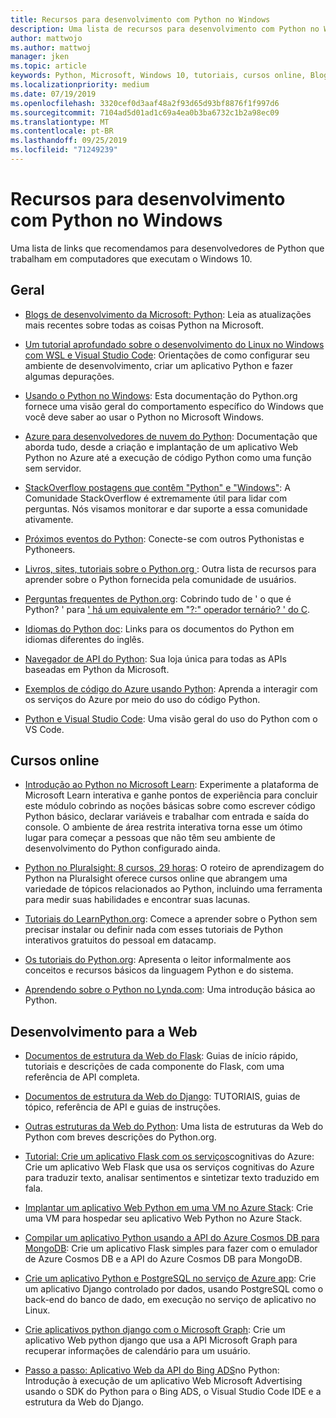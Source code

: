 ```yaml
---
title: Recursos para desenvolvimento com Python no Windows
description: Uma lista de recursos para desenvolvimento com Python no Windows.
author: mattwojo
ms.author: mattwoj
manager: jken
ms.topic: article
keywords: Python, Microsoft, Windows 10, tutoriais, cursos online, Blogs, eventos
ms.localizationpriority: medium
ms.date: 07/19/2019
ms.openlocfilehash: 3320cef0d3aaf48a2f93d65d93bf8876f1f997d6
ms.sourcegitcommit: 7104ad5d01ad1c69a4ea0b3ba6732c1b2a98ec09
ms.translationtype: MT
ms.contentlocale: pt-BR
ms.lasthandoff: 09/25/2019
ms.locfileid: "71249239"
---
```

# <a name="resources-for-developing-with-python-on-windows"></a>Recursos para desenvolvimento com Python no Windows

Uma lista de links que recomendamos para desenvolvedores de Python que trabalham em computadores que executam o Windows 10.

## <a name="general"></a>Geral

- [Blogs de desenvolvimento da Microsoft: Python](https://devblogs.microsoft.com/python/): Leia as atualizações mais recentes sobre todas as coisas Python na Microsoft.

- [Um tutorial aprofundado sobre o desenvolvimento do Linux no Windows com WSL e Visual Studio Code](https://devblogs.microsoft.com/commandline/an-in-depth-tutorial-on-linux-development-on-windows-with-wsl-and-visual-studio-code/): Orientações de como configurar seu ambiente de desenvolvimento, criar um aplicativo Python e fazer algumas depurações.

- [Usando o Python no Windows](https://docs.python.org/3/using/windows.html): Esta documentação do Python.org fornece uma visão geral do comportamento específico do Windows que você deve saber ao usar o Python no Microsoft Windows.

- [Azure para desenvolvedores de nuvem do Python](https://docs.microsoft.com/azure/python/): Documentação que aborda tudo, desde a criação e implantação de um aplicativo Web Python no Azure até a execução de código Python como uma função sem servidor.

- [StackOverflow postagens que contêm "Python" e "Windows"](https://stackoverflow.com/questions/4750806/how-do-i-install-pip-on-windows/12476379): A Comunidade StackOverflow é extremamente útil para lidar com perguntas. Nós visamos monitorar e dar suporte a essa comunidade ativamente.

- [Próximos eventos do Python](https://www.python.org/events/python-events): Conecte-se com outros Pythonistas e Pythoneers.

- [Livros, sites, tutoriais sobre o Python.org ](https://wiki.python.org/moin/BeginnersGuide/Programmers): Outra lista de recursos para aprender sobre o Python fornecida pela comunidade de usuários.

- [Perguntas frequentes de Python.org](https://docs.python.org/3/faq/): Cobrindo tudo de ' o que é Python? ' para [' há um equivalente em "?:" operador ternário? ' do C](https://docs.python.org/3/faq/programming.html#is-there-an-equivalent-of-c-s-ternary-operator).

- [Idiomas do Python doc](https://wiki.python.org/moin/Languages): Links para os documentos do Python em idiomas diferentes do inglês.

- [Navegador de API do Python](https://docs.microsoft.com/python/api/?view=azure-python): Sua loja única para todas as APIs baseadas em Python da Microsoft.

- [Exemplos de código do Azure usando Python](https://azure.microsoft.com/en-us/resources/samples/?platform=python&sort=0): Aprenda a interagir com os serviços do Azure por meio do uso do código Python.

- [Python e Visual Studio Code](https://code.visualstudio.com/docs/languages/python): Uma visão geral do uso do Python com o VS Code.

## <a name="online-courses"></a>Cursos online

- [Introdução ao Python no Microsoft Learn](https://docs.microsoft.com/en-us/learn/modules/intro-to-python/): Experimente a plataforma de Microsoft Learn interativa e ganhe pontos de experiência para concluir este módulo cobrindo as noções básicas sobre como escrever código Python básico, declarar variáveis e trabalhar com entrada e saída do console. O ambiente de área restrita interativa torna esse um ótimo lugar para começar a pessoas que não têm seu ambiente de desenvolvimento do Python configurado ainda.

- [Python no Pluralsight: 8 cursos, 29 horas](https://app.pluralsight.com/paths/skills/python): O roteiro de aprendizagem do Python na Pluralsight oferece cursos online que abrangem uma variedade de tópicos relacionados ao Python, incluindo uma ferramenta para medir suas habilidades e encontrar suas lacunas.

- [Tutoriais do LearnPython.org](https://www.learnpython.org/): Comece a aprender sobre o Python sem precisar instalar ou definir nada com esses tutoriais de Python interativos gratuitos do pessoal em datacamp.

- [Os tutoriais do Python.org](https://docs.python.org/3/tutorial/index.html): Apresenta o leitor informalmente aos conceitos e recursos básicos da linguagem Python e do sistema.

- [Aprendendo sobre o Python no Lynda.com](https://www.lynda.com/Python-tutorials/Learning-Python/661773-2.html): Uma introdução básica ao Python.

## <a name="web-development"></a>Desenvolvimento para a Web

- [Documentos de estrutura da Web do Flask](https://flask.palletsprojects.com/en/1.1.x/): Guias de início rápido, tutoriais e descrições de cada componente do Flask, com uma referência de API completa.

- [Documentos de estrutura da Web do Django](https://docs.djangoproject.com/en/2.2/): TUTORIAIS, guias de tópico, referência de API e guias de instruções.

- [Outras estruturas da Web do Python](https://wiki.python.org/moin/WebFrameworks): Uma lista de estruturas da Web do Python com breves descrições do Python.org.

- [Tutorial: Crie um aplicativo Flask com os serviços](https://docs.microsoft.com/azure/cognitive-services/translator/tutorial-build-flask-app-translation-synthesis)cognitivas do Azure: Crie um aplicativo Web Flask que usa os serviços cognitivas do Azure para traduzir texto, analisar sentimentos e sintetizar texto traduzido em fala.

- [Implantar um aplicativo Web Python em uma VM no Azure Stack](https://docs.microsoft.com/azure-stack/user/azure-stack-dev-start-howto-vm-python): Crie uma VM para hospedar seu aplicativo Web Python no Azure Stack.

- [Compilar um aplicativo Python usando a API do Azure Cosmos DB para MongoDB](https://docs.microsoft.com/azure/cosmos-db/create-mongodb-flask): Crie um aplicativo Flask simples para fazer com o emulador de Azure Cosmos DB e a API do Azure Cosmos DB para MongoDB.

- [Crie um aplicativo Python e PostgreSQL no serviço de Azure app](https://docs.microsoft.com/azure/app-service/containers/tutorial-python-postgresql-app): Crie um aplicativo Django controlado por dados, usando PostgreSQL como o back-end do banco de dado, em execução no serviço de aplicativo no Linux.

- [Crie aplicativos python django com o Microsoft Graph](https://docs.microsoft.com/graph/tutorials/python): Crie um aplicativo Web python django que usa a API Microsoft Graph para recuperar informações de calendário para um usuário.

- [Passo a passo: Aplicativo Web da API do Bing ADS](https://docs.microsoft.com/advertising/guides/walkthrough-web-application-python?view=bingads-13)no Python: Introdução à execução de um aplicativo Web Microsoft Advertising usando o SDK do Python para o Bing ADS, o Visual Studio Code IDE e a estrutura da Web do Django.

<!-- ## Data Science and Machine Learning

- Anaconda - brief description
- Canopy - brief description
- TensorFlow - brief description
- Scikit-Learn, Keras, PyTorch, etc - brief descriptions

## Desktop GUI app and IoT development

- PyQT - brief description
- PyJs - brief description
- PyGUI - brief descriptio
- Kivy - brief descriptio
- PyGTK - brief descriptio
- WxPython - brief description
- PyGame - brief description (with links to our internal games once they're done?) -->
